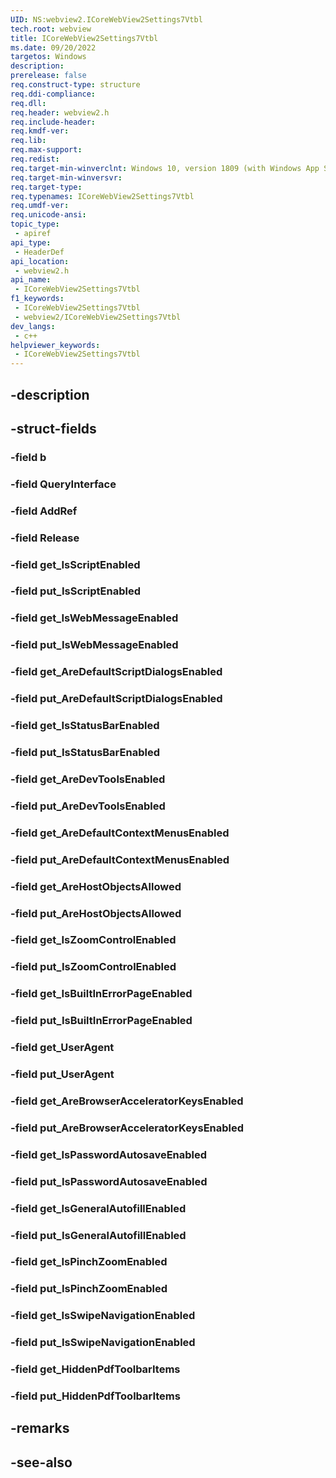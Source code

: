 ```yaml
---
UID: NS:webview2.ICoreWebView2Settings7Vtbl
tech.root: webview
title: ICoreWebView2Settings7Vtbl
ms.date: 09/20/2022
targetos: Windows
description: 
prerelease: false
req.construct-type: structure
req.ddi-compliance: 
req.dll: 
req.header: webview2.h
req.include-header: 
req.kmdf-ver: 
req.lib: 
req.max-support: 
req.redist: 
req.target-min-winverclnt: Windows 10, version 1809 (with Windows App SDK 1.1 or later)
req.target-min-winversvr: 
req.target-type: 
req.typenames: ICoreWebView2Settings7Vtbl
req.umdf-ver: 
req.unicode-ansi: 
topic_type:
 - apiref
api_type:
 - HeaderDef
api_location:
 - webview2.h
api_name:
 - ICoreWebView2Settings7Vtbl
f1_keywords:
 - ICoreWebView2Settings7Vtbl
 - webview2/ICoreWebView2Settings7Vtbl
dev_langs:
 - c++
helpviewer_keywords:
 - ICoreWebView2Settings7Vtbl
---
```


## -description

## -struct-fields

### -field b

### -field QueryInterface

### -field AddRef

### -field Release

### -field get_IsScriptEnabled

### -field put_IsScriptEnabled

### -field get_IsWebMessageEnabled

### -field put_IsWebMessageEnabled

### -field get_AreDefaultScriptDialogsEnabled

### -field put_AreDefaultScriptDialogsEnabled

### -field get_IsStatusBarEnabled

### -field put_IsStatusBarEnabled

### -field get_AreDevToolsEnabled

### -field put_AreDevToolsEnabled

### -field get_AreDefaultContextMenusEnabled

### -field put_AreDefaultContextMenusEnabled

### -field get_AreHostObjectsAllowed

### -field put_AreHostObjectsAllowed

### -field get_IsZoomControlEnabled

### -field put_IsZoomControlEnabled

### -field get_IsBuiltInErrorPageEnabled

### -field put_IsBuiltInErrorPageEnabled

### -field get_UserAgent

### -field put_UserAgent

### -field get_AreBrowserAcceleratorKeysEnabled

### -field put_AreBrowserAcceleratorKeysEnabled

### -field get_IsPasswordAutosaveEnabled

### -field put_IsPasswordAutosaveEnabled

### -field get_IsGeneralAutofillEnabled

### -field put_IsGeneralAutofillEnabled

### -field get_IsPinchZoomEnabled

### -field put_IsPinchZoomEnabled

### -field get_IsSwipeNavigationEnabled

### -field put_IsSwipeNavigationEnabled

### -field get_HiddenPdfToolbarItems

### -field put_HiddenPdfToolbarItems

## -remarks

## -see-also

